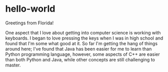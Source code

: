 # hello-world
Greetings from Florida!

One aspect that I love about getting into computer science is working with keyboards. 
I began to love pressing the keys when I was in high school and found that I'm some what good at it.
So far I'm getting the hang of things around here; I've found that Java has been easier for me to learn than Python programming language, however, some aspects of C++ are easier than both Python and Java, while other concepts are still challenging to master.  
